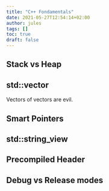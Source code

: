 ```yaml
---
title: "C++ Fondamentals"
date: 2021-05-27T12:54:14+02:00
author: jules
tags: []
toc: true
draft: false
---
```


## Stack vs Heap

## std::vector

Vectors of vectors are evil.

## Smart Pointers

## std::string_view

## Precompiled Header

## Debug vs Release modes